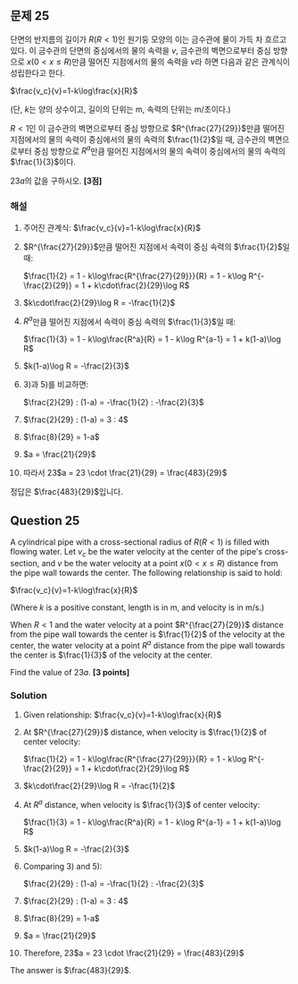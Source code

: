 

## 문제 25

단면의 반지름의 길이가 $R(R<1)$인 원기둥 모양의 이는 금수관에 물이 가득 차 흐르고 있다. 이 금수관의 단면의 중심에서의 물의 속력을 $v$, 금수관의 벽면으로부터 중심 방향으로 $x(0<x\leq R)$만큼 떨어진 지점에서의 물의 속력을 $v$라 하면 다음과 같은 관계식이 성립한다고 한다.

$\frac{v_c}{v}=1-k\log\frac{x}{R}$

(단, $k$는 양의 상수이고, 길이의 단위는 m, 속력의 단위는 m/초이다.)

$R<1$인 이 금수관의 벽면으로부터 중심 방향으로 $R^{\frac{27}{29}}$만큼 떨어진 지점에서의 물의 속력이 중심에서의 물의 속력의 $\frac{1}{2}$일 때, 금수관의 벽면으로부터 중심 방향으로 $R^a$만큼 떨어진 지점에서의 물의 속력이 중심에서의 물의 속력의 $\frac{1}{3}$이다.

23$a$의 값을 구하시오. **[3점]**

### 해설

1) 주어진 관계식: $\frac{v_c}{v}=1-k\log\frac{x}{R}$

2) $R^{\frac{27}{29}}$만큼 떨어진 지점에서 속력이 중심 속력의 $\frac{1}{2}$일 때:

   $\frac{1}{2} = 1 - k\log\frac{R^{\frac{27}{29}}}{R} = 1 - k\log R^{-\frac{2}{29}} = 1 + k\cdot\frac{2}{29}\log R$

3) $k\cdot\frac{2}{29}\log R = -\frac{1}{2}$

4) $R^a$만큼 떨어진 지점에서 속력이 중심 속력의 $\frac{1}{3}$일 때:

   $\frac{1}{3} = 1 - k\log\frac{R^a}{R} = 1 - k\log R^{a-1} = 1 + k(1-a)\log R$

5) $k(1-a)\log R = -\frac{2}{3}$

6) 3)과 5)를 비교하면:
   
   $\frac{2}{29} : (1-a) = -\frac{1}{2} : -\frac{2}{3}$

7) $\frac{2}{29} : (1-a) = 3 : 4$

8) $\frac{8}{29} = 1-a$

9) $a = \frac{21}{29}$

10) 따라서 23$a = 23 \cdot \frac{21}{29} = \frac{483}{29}$

정답은 $\frac{483}{29}$입니다.

## Question 25

A cylindrical pipe with a cross-sectional radius of $R(R<1)$ is filled with flowing water. Let $v_c$ be the water velocity at the center of the pipe's cross-section, and $v$ be the water velocity at a point $x(0<x\leq R)$ distance from the pipe wall towards the center. The following relationship is said to hold:

$\frac{v_c}{v}=1-k\log\frac{x}{R}$

(Where $k$ is a positive constant, length is in m, and velocity is in m/s.)

When $R<1$ and the water velocity at a point $R^{\frac{27}{29}}$ distance from the pipe wall towards the center is $\frac{1}{2}$ of the velocity at the center, the water velocity at a point $R^a$ distance from the pipe wall towards the center is $\frac{1}{3}$ of the velocity at the center.

Find the value of 23$a$. **[3 points]**

### Solution

1) Given relationship: $\frac{v_c}{v}=1-k\log\frac{x}{R}$

2) At $R^{\frac{27}{29}}$ distance, when velocity is $\frac{1}{2}$ of center velocity:

   $\frac{1}{2} = 1 - k\log\frac{R^{\frac{27}{29}}}{R} = 1 - k\log R^{-\frac{2}{29}} = 1 + k\cdot\frac{2}{29}\log R$

3) $k\cdot\frac{2}{29}\log R = -\frac{1}{2}$

4) At $R^a$ distance, when velocity is $\frac{1}{3}$ of center velocity:

   $\frac{1}{3} = 1 - k\log\frac{R^a}{R} = 1 - k\log R^{a-1} = 1 + k(1-a)\log R$

5) $k(1-a)\log R = -\frac{2}{3}$

6) Comparing 3) and 5):
   
   $\frac{2}{29} : (1-a) = -\frac{1}{2} : -\frac{2}{3}$

7) $\frac{2}{29} : (1-a) = 3 : 4$

8) $\frac{8}{29} = 1-a$

9) $a = \frac{21}{29}$

10) Therefore, 23$a = 23 \cdot \frac{21}{29} = \frac{483}{29}$

The answer is $\frac{483}{29}$.